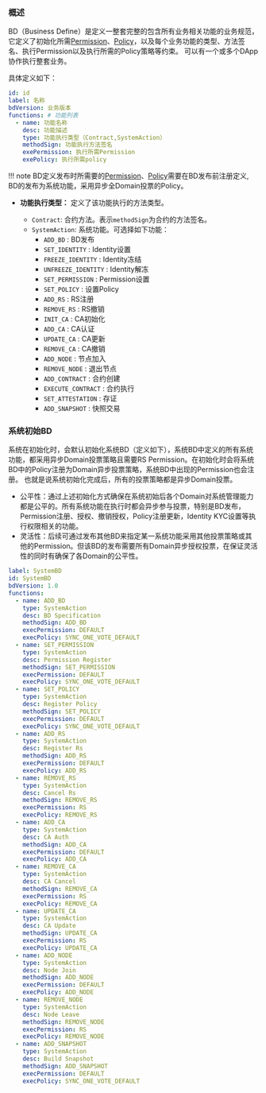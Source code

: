 ### **概述**

BD（Business Define）是定义一整套完整的包含所有业务相关功能的业务规范，它定义了初始化所需[Permission][1]、[Policy][2]，以及每个业务功能的类型、方法签名、执行Permission以及执行所需的Policy策略等约束。
可以有一个或多个DApp协作执行整套业务。

具体定义如下：

```yaml
id: id
label: 名称
bdVersion: 业务版本
functions: # 功能列表
  - name: 功能名称
    desc: 功能描述
    type: 功能执行类型（Contract,SystemAction） 
    methodSign: 功能执行方法签名
    exePermission: 执行所需Permission
    exePolicy: 执行所需policy 
```
!!! note
    BD定义发布时所需要的[Permission][1]、[Policy][2]需要在BD发布前注册定义, BD的发布为系统功能，采用异步全Domain投票的Policy。
  
- **功能执行类型：** 定义了该功能执行的方法类型。

    * `Contract`: 合约方法。表示<code>methodSign</code>为合约的方法签名。
    * `SystemAction`: 系统功能。可选择如下功能：
        - `ADD_BD` : BD发布
        - `SET_IDENTITY` : Identity设置
        - `FREEZE_IDENTITY` : Identity冻结
        - `UNFREEZE_IDENTITY` : Identity解冻
        - `SET_PERMISSION` : Permission设置
        - `SET_POLICY` : 设置Policy
        - `ADD_RS` : RS注册
        - `REMOVE_RS` : RS撤销
        - `INIT_CA` : CA初始化
        - `ADD_CA` : CA认证
        - `UPDATE_CA` : CA更新
        - `REMOVE_CA` : CA撤销
        - `ADD_NODE` : 节点加入
        - `REMOVE_NODE` : 退出节点
        - `ADD_CONTRACT` : 合约创建
        - `EXECUTE_CONTRACT` : 合约执行
        - `SET_ATTESTATION` : 存证
        - `ADD_SNAPSHOT` : 快照交易
        
### **系统初始BD**

系统在初始化时，会默认初始化系统BD（定义如下），系统BD中定义的所有系统功能，都采用异步Domain投票策略且需要RS Permission。在初始化时会将系统BD中的Policy注册为Domain异步投票策略，系统BD中出现的Permission也会注册。
也就是说系统初始化完成后，所有的投票策略都是异步Domain投票。

- 公平性：通过上述初始化方式确保在系统初始后各个Domain对系统管理能力都是公平的。所有系统功能在执行时都会异步参与投票，特别是BD发布，Permission注册、授权、撤销授权，Policy注册更新，Identity KYC设置等执行权限相关的功能。
- 灵活性：后续可通过发布其他BD来指定某一系统功能采用其他投票策略或其他的Permission。但该BD的发布需要所有Domain异步授权投票，在保证灵活性的同时有确保了各Domain的公平性。

```yaml
label: SystemBD
id: SystemBD
bdVersion: 1.0
functions:
  - name: ADD_BD
    type: SystemAction
    desc: BD Specification
    methodSign: ADD_BD
    execPermission: DEFAULT
    execPolicy: SYNC_ONE_VOTE_DEFAULT
  - name: SET_PERMISSION
    type: SystemAction
    desc: Permission Register
    methodSign: SET_PERMISSION
    execPermission: DEFAULT
    execPolicy: SYNC_ONE_VOTE_DEFAULT
  - name: SET_POLICY
    type: SystemAction
    desc: Register Policy
    methodSign: SET_POLICY
    execPermission: DEFAULT
    execPolicy: SYNC_ONE_VOTE_DEFAULT
  - name: ADD_RS
    type: SystemAction
    desc: Register Rs
    methodSign: ADD_RS
    execPermission: DEFAULT
    execPolicy: ADD_RS
  - name: REMOVE_RS
    type: SystemAction
    desc: Cancel Rs
    methodSign: REMOVE_RS
    execPermission: RS
    execPolicy: REMOVE_RS
  - name: ADD_CA
    type: SystemAction
    desc: CA Auth
    methodSign: ADD_CA
    execPermission: DEFAULT
    execPolicy: ADD_CA
  - name: REMOVE_CA
    type: SystemAction
    desc: CA Cancel
    methodSign: REMOVE_CA
    execPermission: RS
    execPolicy: REMOVE_CA
  - name: UPDATE_CA
    type: SystemAction
    desc: CA Update
    methodSign: UPDATE_CA
    execPermission: RS
    execPolicy: UPDATE_CA
  - name: ADD_NODE
    type: SystemAction
    desc: Node Join
    methodSign: ADD_NODE
    execPermission: DEFAULT
    execPolicy: ADD_NODE
  - name: REMOVE_NODE
    type: SystemAction
    desc: Node Leave
    methodSign: REMOVE_NODE
    execPermission: RS
    execPolicy: REMOVE_NODE
  - name: ADD_SNAPSHOT
    type: SystemAction
    desc: Build Snapshot
    methodSign: ADD_SNAPSHOT
    execPermission: DEFAULT
    execPolicy: SYNC_ONE_VOTE_DEFAULT
```

[1]: permission.md
[2]: policy.md
[3]: identity.md
